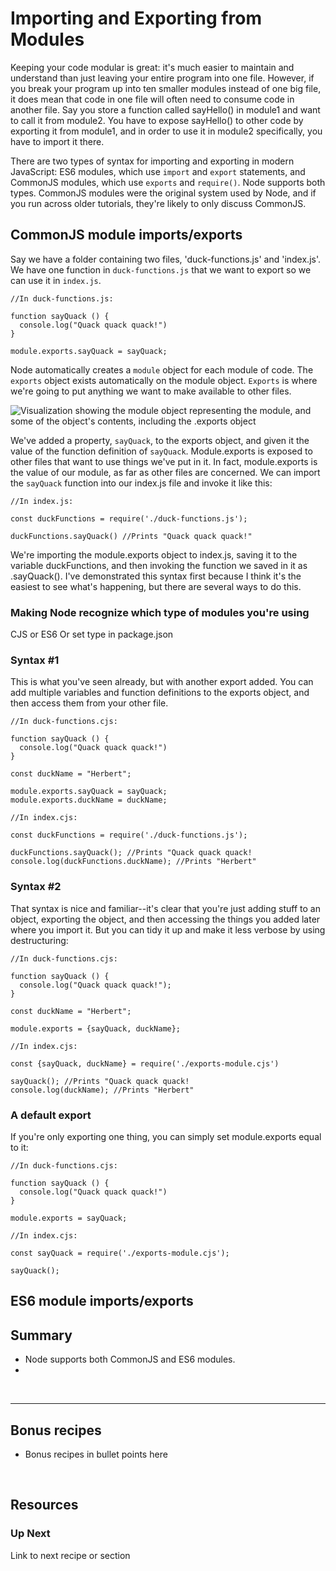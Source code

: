 # Importing and Exporting from Modules

Keeping your code modular is great: it's much easier to maintain and understand than just leaving your entire program into one file. However, if you break your program up into ten smaller modules instead of one big file, it does mean that code in one file will often need to consume code in another file. Say you store a function called sayHello() in module1 and want to call it from module2. You have to expose sayHello() to other code by exporting it from module1, and in order to use it in module2 specifically, you have to import it there.

There are two types of syntax for importing and exporting in modern JavaScript: ES6 modules, which use `import` and `export` statements, and CommonJS modules, which use `exports` and `require()`. Node supports both types. CommonJS modules were the original system used by Node, and if you run across older tutorials, they're likely to only discuss CommonJS. 

## CommonJS module imports/exports

Say we have a folder containing two files, 'duck-functions.js' and 'index.js'. We have one function in `duck-functions.js` that we want to export so we can use it in `index.js`. 

```
//In duck-functions.js:

function sayQuack () {
  console.log("Quack quack quack!")
}

module.exports.sayQuack = sayQuack;
```

Node automatically creates a `module` object for each module of code. The `exports` object exists automatically on the module object. `Exports` is where we're going to put anything we want to make available to other files. 

![Visualization showing the module object representing the module, and some of the object's contents, including the .exports object](https://github.com/user-attachments/assets/3ba7d78f-d5f5-4944-aa86-27bb29056c72)


We've added a property, `sayQuack`, to the exports object, and given it the value of the function definition of `sayQuack`. Module.exports is exposed to other files that want to use things we've put in it. In fact, module.exports is the value of our module, as far as other files are concerned. We can import the `sayQuack` function into our index.js file and invoke it like this:

```
//In index.js:

const duckFunctions = require('./duck-functions.js');

duckFunctions.sayQuack() //Prints "Quack quack quack!"
```

We're importing the module.exports object to index.js, saving it to the variable duckFunctions, and then invoking the function we saved in it as .sayQuack(). I've demonstrated this syntax first because I think it's the easiest to see what's happening, but there are several ways to do this.

### Making Node recognize which type of modules you're using

CJS or ES6
Or set type in package.json

### Syntax #1

This is what you've seen already, but with another export added. You can add multiple variables and function definitions to the exports object, and then access them from your other file.

```
//In duck-functions.cjs:

function sayQuack () {
  console.log("Quack quack quack!")
}

const duckName = "Herbert";

module.exports.sayQuack = sayQuack;
module.exports.duckName = duckName;
```

```
//In index.cjs:

const duckFunctions = require('./duck-functions.js');

duckFunctions.sayQuack(); //Prints "Quack quack quack!
console.log(duckFunctions.duckName); //Prints "Herbert"

```
### Syntax #2

That syntax is nice and familiar--it's clear that you're just adding stuff to an object, exporting the object, and then accessing the things you added later where you import it. But you can tidy it up and make it less verbose by using destructuring: 

```
//In duck-functions.cjs:

function sayQuack () {
  console.log("Quack quack quack!");
}

const duckName = "Herbert";

module.exports = {sayQuack, duckName};
```

```
//In index.cjs:

const {sayQuack, duckName} = require('./exports-module.cjs')

sayQuack(); //Prints "Quack quack quack!
console.log(duckName); //Prints "Herbert"
```

### A default export

If you're only exporting one thing, you can simply set module.exports equal to it: 

```
//In duck-functions.cjs:

function sayQuack () {
  console.log("Quack quack quack!")
}

module.exports = sayQuack;
```

```
//In index.cjs:

const sayQuack = require('./exports-module.cjs');

sayQuack();
```





## ES6 module imports/exports


## Summary 
* Node supports both CommonJS and ES6 modules.
* 

&nbsp;

___

## Bonus recipes

* Bonus recipes in bullet points here

 &nbsp;

## Resources

### Up Next

Link to next recipe or section
